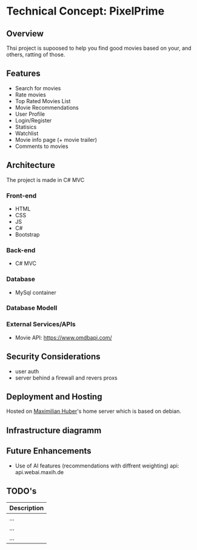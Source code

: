 # Technical Concept: PixelPrime

## Overview
Thsi project is supoosed to help you find good movies based on your, and others, ratting of those.

## Features
- Search for movies
- Rate movies
- Top Rated Movies List
- Movie Recommendations
- User Profile
- Login/Register
- Statisics
- Watchlist
- Movie info page (+ movie trailer)
- Comments to movies

## Architecture
The project is made in C# MVC

### Front-end
- HTML
- CSS
- JS
- C#
- Bootstrap

### Back-end
- C# MVC

### Database
- MySql container

### Database Modell

### External Services/APIs
- Movie API: 
https://www.omdbapi.com/

## Security Considerations
- user auth
- server behind a firewall and revers proxs

## Deployment and Hosting
Hosted on [Maximilian Huber](https://github.com/maxiboy441)'s home server which is based on debian.

## Infrastructure diagramm 

## Future Enhancements
- Use of AI features (recommendations with diffrent weighting) api: api.webai.maxih.de


## TODO's
| Description    |
| -------- |
| ...  |
| ... |
| ...    |
